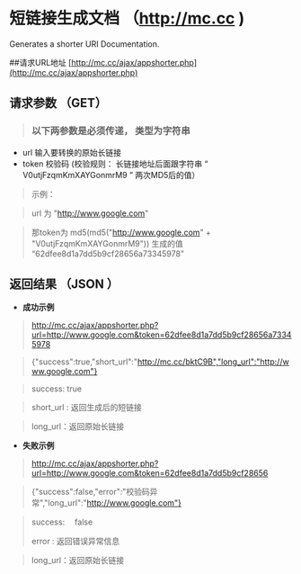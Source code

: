# 短链接生成文档 （http://mc.cc )

Generates a shorter URI  Documentation.

##请求URL地址
[http://mc.cc/ajax/appshorter.php](http://mc.cc/ajax/appshorter.php)

## 请求参数 （GET）

>### 以下两参数是必须传递， 类型为字符串
 * url   输入要转换的原始长链接   
 * token  校验码 (校验规则： 长链接地址后面跟字符串 “ V0utjFzqmKmXAYGonmrM9 ” 两次MD5后的值）

> 示例：

> url 为 "http://www.google.com"  

> 那token为 md5(md5("http://www.google.com" + "V0utjFzqmKmXAYGonmrM9")) 生成的值  “62dfee8d1a7dd5b9cf28656a73345978”


## 返回结果 （JSON ）

 * **成功示例**
> http://mc.cc/ajax/appshorter.php?url=http://www.google.com&token=62dfee8d1a7dd5b9cf28656a73345978

>{"success":true,"short_url":"http://mc.cc/bktC9B","long_url":"http://www.google.com"}

> success:   true 

> short_url : 返回生成后的短链接

> long_url：返回原始长链接
 
 * **失败示例**
> http://mc.cc/ajax/appshorter.php?url=http://www.google.com&token=62dfee8d1a7dd5b9cf28656

> {"success":false,"error":"校验码异常","long_url":"http://www.google.com"}

> success: 　false
>  
> error : 返回错误异常信息
 
> long_url：返回原始长链接

